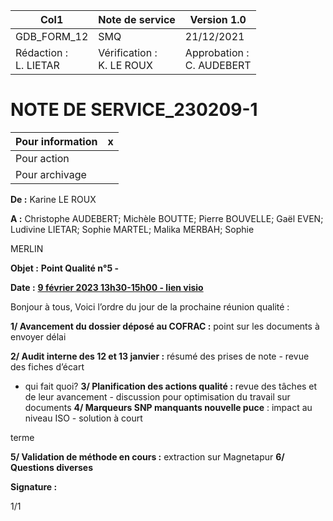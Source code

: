 |Col1|Note de service|Version 1.0|
|---|---|---|
|GDB_FORM_12|SMQ|21/12/2021|
|Rédaction :<br>L. LIETAR|Vérification :<br>K. LE ROUX|Approbation :<br>C. AUDEBERT|

# **NOTE DE SERVICE_230209-1**

|Pour information|x|
|---|---|
|Pour action||
|Pour archivage||


**De :** Karine LE ROUX

**A :** Christophe AUDEBERT; Michèle BOUTTE; Pierre BOUVELLE; Gaël
EVEN; Ludivine LIETAR; Sophie MARTEL; Malika MERBAH; Sophie

MERLIN

**Objet :** **Point Qualité n°5 -**

**Date :** **[9 février 2023 13h30-15h00 - lien visio](http://meet.google.com/szh-qfra-arb)**

Bonjour à tous,
Voici l’ordre du jour de la prochaine réunion qualité :

**1/ Avancement du dossier déposé au COFRAC :** point sur les documents à envoyer 
délai

**2/ Audit interne des 12 et 13 janvier :** résumé des prises de note - revue des fiches d’écart

- qui fait quoi?
**3/ Planification des actions qualité :** revue des tâches et de leur avancement - discussion
pour optimisation du travail sur documents
**4/ Marqueurs SNP manquants nouvelle puce** : impact au niveau ISO - solution à court

terme

**5/ Validation de méthode en cours :** extraction sur Magnetapur
**6/ Questions diverses**

**Signature :**

1/1

